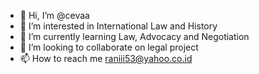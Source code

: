 - 👋 Hi, I’m @cevaa
- 👀 I’m interested in International Law and History
- 🌱 I’m currently learning Law, Advocacy and Negotiation 
- 💞️ I’m looking to collaborate on legal project 
- 📫 How to reach me raniii53@yahoo.co.id

<!---
cevaa/cevaa is a ✨ special ✨ repository because its `README.md` (this file) appears on your GitHub profile.
You can click the Preview link to take a look at your changes.
--->
